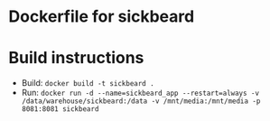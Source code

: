 # Dockerfile for sickbeard

# Build instructions

* Build: `docker build -t sickbeard .`
* Run: `docker run -d --name=sickbeard_app --restart=always -v /data/warehouse/sickbeard:/data -v /mnt/media:/mnt/media -p 8081:8081 sickbeard`

